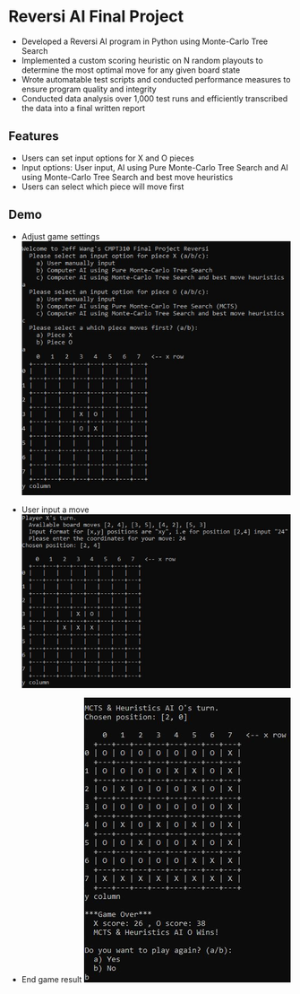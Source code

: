 # Reversi AI Final Project
-  Developed a Reversi AI program in Python using Monte-Carlo Tree Search
-  Implemented a custom scoring heuristic on N random playouts to determine the most optimal move for any given board state
-  Wrote automatable test scripts and conducted performance measures to ensure program quality and integrity
-  Conducted data analysis over 1,000 test runs and efficiently transcribed the data into a final written report

## Features

- Users can set input options for X and O pieces 
- Input options: User input, AI using Pure Monte-Carlo Tree Search and AI using Monte-Carlo Tree Search and best move heuristics
- Users can select which piece will move first

## Demo

- Adjust game settings
![](img/settings.JPG)


- User input a move
![](img/playermove.JPG)


- End game result
![](img/end.JPG)
